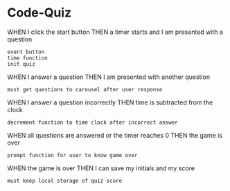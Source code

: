 # Code-Quiz

WHEN I click the start button
THEN a timer starts and I am presented with a question

    event button
    time function
    init quiz

WHEN I answer a question
THEN I am presented with another question

    must get questions to carousel after user response

WHEN I answer a question incorrectly
THEN time is subtracted from the clock

    decrement function to time clock after incorrect answer

WHEN all questions are answered or the timer reaches 0
THEN the game is over

    prompt function for user to know game over

WHEN the game is over
THEN I can save my initials and my score

    must keep local storage of quiz score
